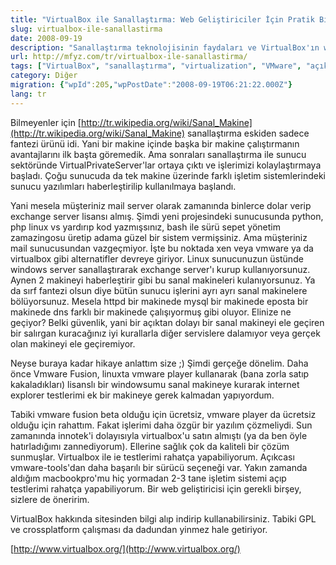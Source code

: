 ```yaml
---
title: "VirtualBox ile Sanallaştırma: Web Geliştiriciler İçin Pratik Bir Çözüm"
slug: virtualbox-ile-sanallastirma
date: 2008-09-19
description: "Sanallaştırma teknolojisinin faydaları ve VirtualBox'ın web geliştiriciler için (özellikle Internet Explorer testleri) ücretsiz ve açık kaynaklı bir alternatif olarak nasıl kullanılabileceği anlatılıyor. VMware ile karşılaştırmalar da içerir."
url: http://mfyz.com/tr/virtualbox-ile-sanallastirma/
tags: ["VirtualBox", "sanallaştırma", "virtualization", "VMware", "açık kaynak", "web geliştirme", "test", "Internet Explorer", "işletim sistemi", "Diğer"]
category: Diğer
migration: {"wpId":205,"wpPostDate":"2008-09-19T06:21:22.000Z"}
lang: tr
---
```


Bilmeyenler için [http://tr.wikipedia.org/wiki/Sanal_Makine](http://tr.wikipedia.org/wiki/Sanal_Makine) sanallaştırma eskiden sadece fantezi ürünü idi. Yani bir makine içinde başka bir makine çalıştırmanın avantajlarını ilk başta göremedik. Ama sonraları sanallaştırma ile sunucu sektöründe VirtualPrivateServer'lar ortaya çıktı ve işlerimizi kolaylaştırmaya başladı. Çoğu sunucuda da tek makine üzerinde farklı işletim sistemlerindeki sunucu yazılımları haberleştirilip kullanılmaya başlandı.

Yani mesela müşteriniz mail server olarak zamanında binlerce dolar verip exchange server lisansı almış. Şimdi yeni projesindeki sunucusunda python, php linux vs yardırıp kod yazmışsınız, bash ile sürü sepet yönetim zamazingosu üretip adama güzel bir sistem vermişsiniz. Ama müşteriniz mail sunucusundan vazgeçmiyor. İşte bu noktada xen veya vmware ya da virtualbox gibi alternatifler devreye giriyor. Linux sunucunuzun üstünde windows server sanallaştırarak exchange server'ı kurup kullanıyorsunuz. Aynen 2 makineyi haberleştirir gibi bu sanal makineleri kulanıyorsunuz. Ya da sırf fantezi olsun diye bütün sunucu işlerini ayrı ayrı sanal makinelere bölüyorsunuz. Mesela httpd bir makinede mysql bir makinede eposta bir makinede dns farklı bir makinede çalışıyormuş gibi oluyor. Elinize ne geçiyor? Belki güvenlik, yani bir açıktan dolayı bir sanal makineyi ele geçiren bir salırgan kuracağınız iyi kurallarla diğer servislere dalamıyor veya gerçek olan makineyi ele geçiremiyor.

Neyse buraya kadar hikaye anlattım size ;) Şimdi gerçeğe dönelim. Daha önce Vmware Fusion, linuxta vmware player kullanarak (bana zorla satıp kakaladıkları) lisanslı bir windowsumu sanal makineye kurarak internet explorer testlerimi ek bir makineye gerek kalmadan yapıyordum.

Tabiki vmware fusion beta olduğu için ücretsiz, vmware player da ücretsiz olduğu için rahattım. Fakat işlerimi daha özgür bir yazılım çözmeliydi. Sun zamanında innotek'i dolayısıyla virtualbox'u satın almıştı (ya da ben öyle hatırladığımı zannediyorum). Ellerine sağlık çok da kaliteli bir çözüm sunmuşlar. Virtualbox ile ie testlerimi rahatça yapabiliyorum. Açıkcası vmware-tools'dan daha başarılı bir sürücü seçeneği var. Yakın zamanda aldığım macbookpro'mu hiç yormadan 2-3 tane işletim sistemi açıp testlerimi rahatça yapabiliyorum. Bir web geliştiricisi için gerekli birşey, sizlere de öneririm.

VirtualBox hakkında sitesinden bilgi alıp indirip kullanabilirsiniz. Tabiki GPL ve crossplatform çalışması da dadundan yinmez hale getiriyor.

[http://www.virtualbox.org/](http://www.virtualbox.org/)